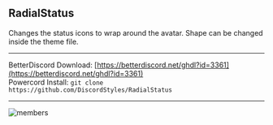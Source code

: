 ## RadialStatus
Changes the status icons to wrap around the avatar. Shape can be changed inside the theme file.

- - -
BetterDiscord Download: [https://betterdiscord.net/ghdl?id=3361](https://betterdiscord.net/ghdl?id=3361)  
Powercord Install: `git clone https://github.com/DiscordStyles/RadialStatus`
- - -

![members](https://i.imgur.com/4zZU4iw.jpg)